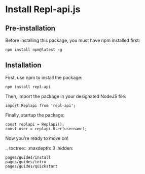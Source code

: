 # Install Repl-api.js
## Pre-installation
Before installing this package, you must have npm installed first:

```shell
npm install npm@latest -g
```

## Installation
First, use npm to install the package:

```shell
npm install repl-api
```

Then, import the package in your designated NodeJS file:

```nodejs
import Replapi from 'repl-api';
```

Finally, startup the package:

```nodejs
const replapi = Replapi();
const user = replapi.User(username);
```

Now you're ready to move on!

.. toctree::
    :maxdepth: 3
    :hidden:

    pages/guides/install
    pages/guides/intro
    pages/guides/quickstart